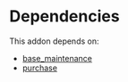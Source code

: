 # Dependencies

This addon depends on:

- [base_maintenance](https://github.com/bringout/oca-technical)
- [purchase](https://github.com/bringout/oca-ocb-core/tree/11a704b400b8bf0763643e267bf123858a85c9e6/odoo-bringout-oca-ocb-purchase)
